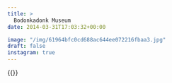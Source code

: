 ```yaml
---
title: >
  Bodonkadonk Museum
date: 2014-03-31T17:03:32+00:00

image: "/img/61964bfc0cd688ac644ee072216fbaa3.jpg"
draft: false
instagram: true
---
```


{{<photo src="/img/61964bfc0cd688ac644ee072216fbaa3.jpg">}}
